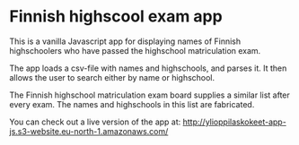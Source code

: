# Finnish highscool exam app

This is a vanilla Javascript app for displaying names of Finnish highschoolers who have passed the highschool matriculation exam.

The app loads a csv-file with names and highschools, and parses it. It then allows the user to search either by name or highschool.

The Finnish highschool matriculation exam board supplies a similar list after every exam. The names and highschools in this list are fabricated.

You can check out a live version of the app at: http://ylioppilaskokeet-app-js.s3-website.eu-north-1.amazonaws.com/